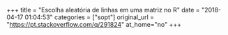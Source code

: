 +++
title = "Escolha aleatória de linhas em uma matriz no R"
date = "2018-04-17 01:04:53"
categories = ["sopt"]
original_url = "https://pt.stackoverflow.com/q/291824"
at_home="no"
+++

